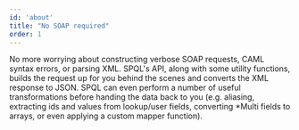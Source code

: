 ```yaml
---
id: 'about'
title: "No SOAP required"
order: 1
---
```


No more worrying about constructing verbose SOAP requests, CAML syntax errors, or parsing XML. SPQL's API, along with some utility functions, builds the request up for you behind the scenes and converts the XML response to JSON. SPQL can even perform a number of useful transformations before handing the data back to you (e.g. aliasing, extracting ids and values from lookup/user fields, converting *Multi fields to arrays, or even applying a custom mapper function).